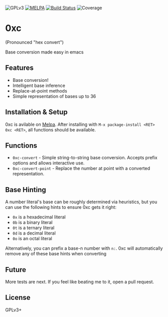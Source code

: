![GPLv3](https://img.shields.io/badge/license-GPLv3-brightgreen.svg)
[![MELPA](https://melpa.org/packages/0xc-badge.svg)](https://melpa.org/#/0xc)
[![Build Status](https://travis-ci.org/AdamNiederer/0xc.svg?branch=master)](https://travis-ci.org/AdamNiederer/0xc)
![Coverage](https://img.shields.io/badge/coverage-83%25-green.svg)

# 0xc
(Pronounced "hex convert")

Base conversion made easy in emacs

## Features
- Base conversion!
- Intelligent base inference
- Replace-at-point methods
- Simple representation of bases up to 36

## Installation & Setup
0xc is avilable on [Melpa](https://melpa.org/#/0xc). After installing with `M-x package-install <RET> 0xc <RET>`,
all functions should be available.

## Functions
- `0xc-convert` - Simple string-to-string base conversion. Accepts prefix options and allows interactive use.
- `0xc-convert-point` - Replace the number at point with a converted representation.

## Base Hinting

A number literal's base can be roughly determined via heuristics, but you can use the following hints to ensure 0xc gets it right:

- `0x` is a hexadecimal literal
- `0b` is a binary literal
- `0t` is a ternary literal
- `0d` is a decimal literal
- `0o` is an octal literal

Alternatively, you can prefix a base-n number with `n:`. 0xc will automatically remove any of these base hints when converting

## Future
More tests are next. If you feel like beating me to it, open a pull request.

## License
GPLv3+
